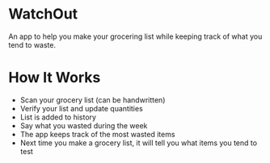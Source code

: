 # WatchOut

An app to help you make your grocering list while keeping track of what you tend to waste.

# How It Works

- Scan your grocery list (can be handwritten)
- Verify your list and update quantities
- List is added to history
- Say what you wasted during the week
- The app keeps track of the most wasted items
- Next time you make a grocery list, it will tell you what items you tend to test
